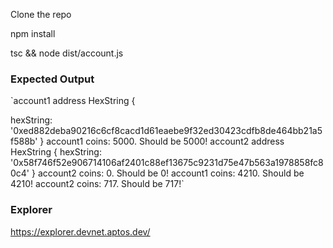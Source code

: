 Clone the repo

npm install

tsc && node dist/account.js

### Expected Output

`account1 address HexString {

hexString: '0xed882deba90216c6cf8cacd1d61eaebe9f32ed30423cdfb8de464bb21a5f588b'
}
account1 coins: 5000. Should be 5000!
account2 address HexString {
hexString: '0x58f746f52e906714106af2401c88ef13675c9231d75e47b563a1978858fc80c4'
}
account2 coins: 0. Should be 0!
account1 coins: 4210. Should be 4210!
account2 coins: 717. Should be 717!`

### Explorer

https://explorer.devnet.aptos.dev/
